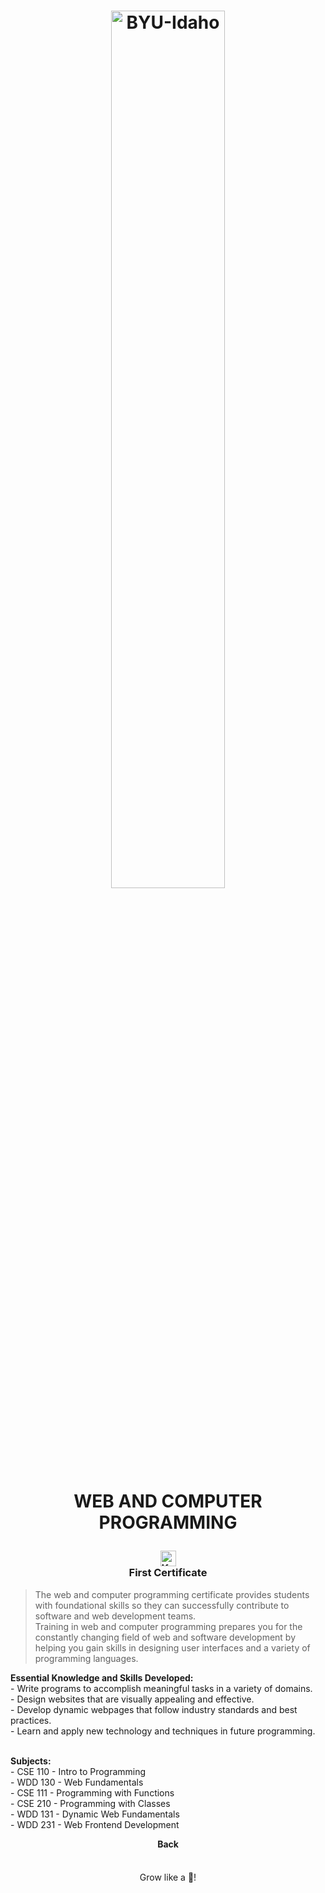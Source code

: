 <h1 align="center">
    <img 
        alt="BYU-Idaho"
        title="BYU-Idaho Logo" 
        src="https://github.com/Raphael-GC/byu-codes/tree/main/.github/assets/logo-github.svg" 
        width="60%"
    />


<b>WEB AND COMPUTER PROGRAMMING</b><br>
</h1>

<h3 align="center"><img src="https://raw.githubusercontent.com/Tarikul-Islam-Anik/Animated-Fluent-Emojis/master/Emojis/Symbols/Keycap%20Digit%20One.png" alt="Keycap Digit One" width="25" height="25" /><br>First Certificate</h3>

> The web and computer programming certificate provides students with foundational skills so they can successfully contribute to software and web development teams.<br>
> Training in web and computer programming prepares you for the constantly changing field of web and software development by helping you gain skills in designing user interfaces and a variety of programming languages.

<b>Essential Knowledge and Skills Developed:</b><br>
    - Write programs to accomplish meaningful tasks in a variety of domains.<br>
    - Design websites that are visually appealing and effective.<br>
    - Develop dynamic webpages that follow industry standards and best practices.<br>
    - Learn and apply new technology and techniques in future programming.<br><br>  


<b>Subjects:</b><br>
    - <a src="https://github.com/Raphael-GC/byu-codes/tree/main/web-and-computer-programming/cse-110/README.md">CSE 110 - Intro to Programming</a><br> 
    - <a src="">WDD 130 - Web Fundamentals</a><br>
    - <a src="">CSE 111 - Programming with Functions</a><br>
    - <a src="">CSE 210 - Programming with Classes</a><br>
    - <a src="">WDD 131 - Dynamic Web Fundamentals</a><br>
    - <a src="">WDD 231 - Web Frontend Development</a><br>

<div align="center">

<b><a src="https://github.com/Raphael-GC/byu-codes/tree/main/README.md">Back</a></b>

</div>

<img src="https://github.com/Raphael-GC/byu-codes/tree/main/.github/assets/gradient-bar.svg" width="100%" height="8px"/>
<p align="center">Grow like a 🌳!</p>